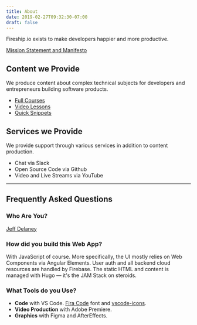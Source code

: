 ```yaml
---
title: About
date: 2019-02-27T09:32:30-07:00
draft: false
---
```


Fireship.io exists to make developers happier and more productive. 

[Mission Statement and Manifesto](/mission/)

## Content we Provide

We produce content about complex technical subjects for developers and entrepreneurs building software products. 

- [Full Courses](/courses/)
- [Video Lessons](/lessons/)
- [Quick Snippets](/snippets/)

## Services we Provide

We provide support through various services in addition to content production. 

- Chat via Slack 
- Open Source Code via Github
- Video and Live Streams via YouTube

<hr>

## Frequently Asked Questions

### Who Are You?

[Jeff Delaney](/contributors/jeff-delaney)

### How did you build this Web App?

With JavaScript of course. More specifically, the UI mostly relies on Web
Components via Angular Elements. User auth and all backend cloud resources
are handled by Firebase. The static HTML and content is managed with Hugo
— it's the JAM Stack on steroids.

### What Tools do you Use?

- **Code** with VS Code. [Fira Code](https://github.com/tonsky/FiraCode) font and [vscode-icons](https://marketplace.visualstudio.com/items?itemName=vscode-icons-team.vscode-icons).
- **Video Production** with Adobe Premiere. 
- **Graphics** with Figma and AfterEffects.

